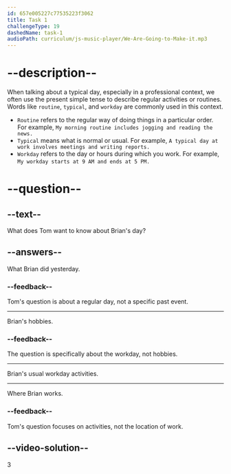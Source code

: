 ```yaml
---
id: 657e005227c77535223f3062
title: Task 1
challengeType: 19
dashedName: task-1
audioPath: curriculum/js-music-player/We-Are-Going-to-Make-it.mp3
---
```


<!-- (audio) Tom: Hey Brian, let me ask you about your daily routine as a web developer. What's your typical workday like? -->

# --description--

When talking about a typical day, especially in a professional context, we often use the present simple tense to describe regular activities or routines. Words like `routine`, `typical`, and `workday` are commonly used in this context.

- `Routine` refers to the regular way of doing things in a particular order. For example, `My morning routine includes jogging and reading the news.`
- `Typical` means what is normal or usual. For example, `A typical day at work involves meetings and writing reports.`
- `Workday` refers to the day or hours during which you work. For example, `My workday starts at 9 AM and ends at 5 PM.`


# --question--

## --text--

What does Tom want to know about Brian's day?

## --answers--

What Brian did yesterday.

### --feedback--

Tom's question is about a regular day, not a specific past event.

---

Brian's hobbies.

### --feedback--

The question is specifically about the workday, not hobbies.

---

Brian's usual workday activities.

---

Where Brian works.

### --feedback--

Tom's question focuses on activities, not the location of work.

## --video-solution--

3
